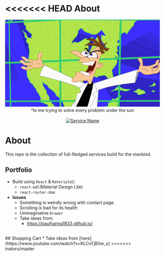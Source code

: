 <<<<<<< HEAD
About
=======
<p align="center">
<!-- <img src="https://giantbomb1.cbsistatic.com/uploads/square_medium/13/135472/3027066-6938013924-latest" data-canonical-src="EULG" /> -->
<img src="./Media/live_evil.jpg" data-canonical-src="EULG"  width="700px"/>
<br>
*le me trying to solve every problem under the sun
<br>
<br>
<a href="#"><img src="https://img.shields.io/badge/Service-Tool-8FD400" alt="Service Name"></a>
</p>

# About
This repo is the collection of full-fledged services build for the mankind.

## Portfolio
* Build using `React` & `MaterialUI`:
    * `react-mdl`(Material Design Lite)
    * `react-router-dom`
* **Issues**
    * Something is weirdly wrong with contact page.
    * Scrolling is bad for its health
    * Unimaginative `Drawer`
    * Take ideas from:
        * https://paulhanna1933.github.io/

<br>
## Shopping Cart
* Take ideas from [here](https://www.youtube.com/watch?v=KLCnTjB0w_o)
>>>>>>> inators/master
